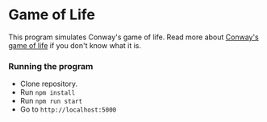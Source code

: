 # Game of Life

This program simulates Conway's game of life.
Read more about [Conway's game of life](https://en.wikipedia.org/wiki/Conway%27s_Game_of_Life) if you don't know what it is.

### Running the program

* Clone repository.
* Run `npm install`
* Run `npm run start`
* Go to `http://localhost:5000`
